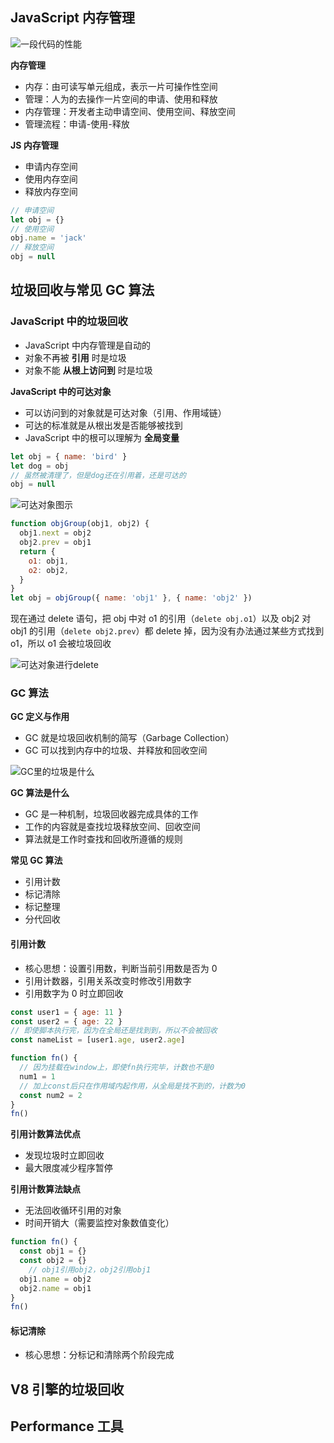 ## JavaScript 内存管理

![一段代码的性能](https://gitee.com/lilyn/pic/raw/master/lagoulearn-img/%E4%B8%80%E6%AE%B5%E4%BB%A3%E7%A0%81%E7%9A%84%E6%80%A7%E8%83%BD.png)

**内存管理**

- 内存：由可读写单元组成，表示一片可操作性空间
- 管理：人为的去操作一片空间的申请、使用和释放
- 内存管理：开发者主动申请空间、使用空间、释放空间
- 管理流程：申请-使用-释放

**JS 内存管理**

- 申请内存空间
- 使用内存空间
- 释放内存空间

```js
// 申请空间
let obj = {}
// 使用空间
obj.name = 'jack'
// 释放空间
obj = null
```

## 垃圾回收与常见 GC 算法

### JavaScript 中的垃圾回收

- JavaScript 中内存管理是自动的
- 对象不再被 **引用** 时是垃圾
- 对象不能 **从根上访问到** 时是垃圾

**JavaScript 中的可达对象**

- 可以访问到的对象就是可达对象（引用、作用域链）
- 可达的标准就是从根出发是否能够被找到
- JavaScript 中的根可以理解为 **全局变量**

```js
let obj = { name: 'bird' }
let dog = obj
// 虽然被清理了，但是dog还在引用着，还是可达的
obj = null
```

![可达对象图示](https://gitee.com/lilyn/pic/raw/master/lagoulearn-img/%E5%8F%AF%E8%BE%BE%E5%AF%B9%E8%B1%A1%E5%9B%BE%E7%A4%BA.png)

```js
function objGroup(obj1, obj2) {
  obj1.next = obj2
  obj2.prev = obj1
  return {
    o1: obj1,
    o2: obj2,
  }
}
let obj = objGroup({ name: 'obj1' }, { name: 'obj2' })
```

现在通过 delete 语句，把 obj 中对 o1 的引用（`delete obj.o1`）以及 obj2 对 obj1 的引用（`delete obj2.prev`）都 delete 掉，因为没有办法通过某些方式找到 o1，所以 o1 会被垃圾回收

![可达对象进行delete](https://gitee.com/lilyn/pic/raw/master/lagoulearn-img/%E5%8F%AF%E8%BE%BE%E5%AF%B9%E8%B1%A1%E8%BF%9B%E8%A1%8Cdelete.png)

### GC 算法

**GC 定义与作用**

- GC 就是垃圾回收机制的简写（Garbage Collection）
- GC 可以找到内存中的垃圾、并释放和回收空间

![GC里的垃圾是什么](https://gitee.com/lilyn/pic/raw/master/lagoulearn-img/GC%E9%87%8C%E7%9A%84%E5%9E%83%E5%9C%BE%E6%98%AF%E4%BB%80%E4%B9%88.png)

**GC 算法是什么**

- GC 是一种机制，垃圾回收器完成具体的工作
- 工作的内容就是查找垃圾释放空间、回收空间
- 算法就是工作时查找和回收所遵循的规则

**常见 GC 算法**

- 引用计数
- 标记清除
- 标记整理
- 分代回收

#### 引用计数

- 核心思想：设置引用数，判断当前引用数是否为 0
- 引用计数器，引用关系改变时修改引用数字
- 引用数字为 0 时立即回收

```js
const user1 = { age: 11 }
const user2 = { age: 22 }
// 即使脚本执行完，因为在全局还是找到到，所以不会被回收
const nameList = [user1.age, user2.age]

function fn() {
  // 因为挂载在window上，即使fn执行完毕，计数也不是0
  num1 = 1
  // 加上const后只在作用域内起作用，从全局是找不到的，计数为0
  const num2 = 2
}
fn()
```

**引用计数算法优点**

- 发现垃圾时立即回收
- 最大限度减少程序暂停

**引用计数算法缺点**

- 无法回收循环引用的对象
- 时间开销大（需要监控对象数值变化）

```js
function fn() {
  const obj1 = {}
  const obj2 = {}
	// obj1引用obj2，obj2引用obj1
  obj1.name = obj2
  obj2.name = obj1
}
fn()
```

#### 标记清除

- 核心思想：分标记和清除两个阶段完成

## V8 引擎的垃圾回收

## Performance 工具

